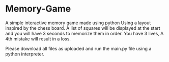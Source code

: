 # Memory-Game
A simple interactive memory game made using python
Using a layout inspired by the chess board.
A list of squares will be displayed at the start and you will have 3 seconds to memorize them in order.
You have 3 lives, A 4th mistake will result in a loss.

Please download all files as uploaded and run the main.py file using a python interpreter.
